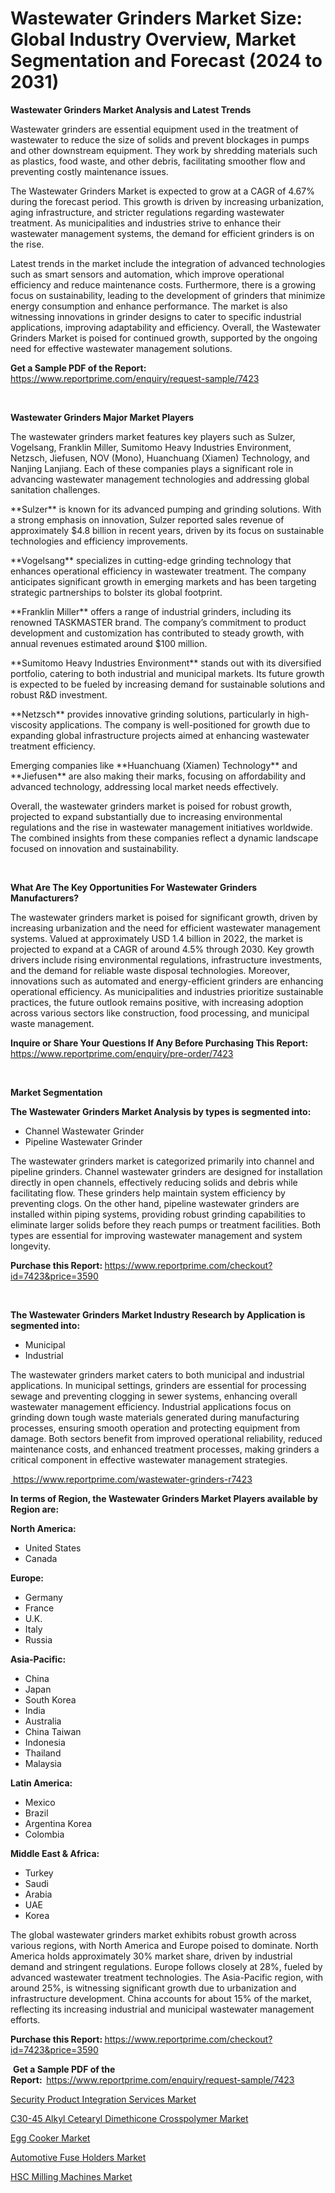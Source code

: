 <p><h1>Wastewater Grinders Market Size: Global Industry Overview, Market Segmentation and Forecast (2024 to 2031)</h1></p><p><strong>Wastewater Grinders Market Analysis and Latest Trends</strong></p>
<p><p>Wastewater grinders are essential equipment used in the treatment of wastewater to reduce the size of solids and prevent blockages in pumps and other downstream equipment. They work by shredding materials such as plastics, food waste, and other debris, facilitating smoother flow and preventing costly maintenance issues.</p><p>The Wastewater Grinders Market is expected to grow at a CAGR of 4.67% during the forecast period. This growth is driven by increasing urbanization, aging infrastructure, and stricter regulations regarding wastewater treatment. As municipalities and industries strive to enhance their wastewater management systems, the demand for efficient grinders is on the rise.</p><p>Latest trends in the market include the integration of advanced technologies such as smart sensors and automation, which improve operational efficiency and reduce maintenance costs. Furthermore, there is a growing focus on sustainability, leading to the development of grinders that minimize energy consumption and enhance performance. The market is also witnessing innovations in grinder designs to cater to specific industrial applications, improving adaptability and efficiency. Overall, the Wastewater Grinders Market is poised for continued growth, supported by the ongoing need for effective wastewater management solutions.</p></p>
<p><strong>Get a Sample PDF of the Report:&nbsp;</strong> <a href="https://www.reportprime.com/enquiry/request-sample/7423">https://www.reportprime.com/enquiry/request-sample/7423</a></p>
<p>&nbsp;</p>
<p><strong>Wastewater Grinders Major Market Players</strong></p>
<p><p>The wastewater grinders market features key players such as Sulzer, Vogelsang, Franklin Miller, Sumitomo Heavy Industries Environment, Netzsch, Jiefusen, NOV (Mono), Huanchuang (Xiamen) Technology, and Nanjing Lanjiang. Each of these companies plays a significant role in advancing wastewater management technologies and addressing global sanitation challenges.</p><p>**Sulzer** is known for its advanced pumping and grinding solutions. With a strong emphasis on innovation, Sulzer reported sales revenue of approximately $4.8 billion in recent years, driven by its focus on sustainable technologies and efficiency improvements.</p><p>**Vogelsang** specializes in cutting-edge grinding technology that enhances operational efficiency in wastewater treatment. The company anticipates significant growth in emerging markets and has been targeting strategic partnerships to bolster its global footprint.</p><p>**Franklin Miller** offers a range of industrial grinders, including its renowned TASKMASTER brand. The company’s commitment to product development and customization has contributed to steady growth, with annual revenues estimated around $100 million.</p><p>**Sumitomo Heavy Industries Environment** stands out with its diversified portfolio, catering to both industrial and municipal markets. Its future growth is expected to be fueled by increasing demand for sustainable solutions and robust R&D investment.</p><p>**Netzsch** provides innovative grinding solutions, particularly in high-viscosity applications. The company is well-positioned for growth due to expanding global infrastructure projects aimed at enhancing wastewater treatment efficiency.</p><p>Emerging companies like **Huanchuang (Xiamen) Technology** and **Jiefusen** are also making their marks, focusing on affordability and advanced technology, addressing local market needs effectively.</p><p>Overall, the wastewater grinders market is poised for robust growth, projected to expand substantially due to increasing environmental regulations and the rise in wastewater management initiatives worldwide. The combined insights from these companies reflect a dynamic landscape focused on innovation and sustainability.</p></p>
<p>&nbsp;</p>
<p><strong>What Are The Key Opportunities For Wastewater Grinders Manufacturers?</strong></p>
<p><p>The wastewater grinders market is poised for significant growth, driven by increasing urbanization and the need for efficient wastewater management systems. Valued at approximately USD 1.4 billion in 2022, the market is projected to expand at a CAGR of around 4.5% through 2030. Key growth drivers include rising environmental regulations, infrastructure investments, and the demand for reliable waste disposal technologies. Moreover, innovations such as automated and energy-efficient grinders are enhancing operational efficiency. As municipalities and industries prioritize sustainable practices, the future outlook remains positive, with increasing adoption across various sectors like construction, food processing, and municipal waste management.</p></p>
<p><strong>Inquire or Share Your Questions If Any Before Purchasing This Report:</strong> <a href="https://www.reportprime.com/enquiry/pre-order/7423">https://www.reportprime.com/enquiry/pre-order/7423</a></p>
<p>&nbsp;</p>
<p><strong>Market Segmentation</strong></p>
<p><strong>The Wastewater Grinders Market Analysis by types is segmented into:</strong></p>
<p><ul><li>Channel Wastewater Grinder</li><li>Pipeline Wastewater Grinder</li></ul></p>
<p><p>The wastewater grinders market is categorized primarily into channel and pipeline grinders. Channel wastewater grinders are designed for installation directly in open channels, effectively reducing solids and debris while facilitating flow. These grinders help maintain system efficiency by preventing clogs. On the other hand, pipeline wastewater grinders are installed within piping systems, providing robust grinding capabilities to eliminate larger solids before they reach pumps or treatment facilities. Both types are essential for improving wastewater management and system longevity.</p></p>
<p><strong>Purchase this Report:&nbsp;</strong><a href="https://www.reportprime.com/checkout?id=7423&price=3590">https://www.reportprime.com/checkout?id=7423&price=3590</a></p>
<p>&nbsp;</p>
<p><strong>The Wastewater Grinders Market Industry Research by Application is segmented into:</strong></p>
<p><ul><li>Municipal</li><li>Industrial</li></ul></p>
<p><p>The wastewater grinders market caters to both municipal and industrial applications. In municipal settings, grinders are essential for processing sewage and preventing clogging in sewer systems, enhancing overall wastewater management efficiency. Industrial applications focus on grinding down tough waste materials generated during manufacturing processes, ensuring smooth operation and protecting equipment from damage. Both sectors benefit from improved operational reliability, reduced maintenance costs, and enhanced treatment processes, making grinders a critical component in effective wastewater management strategies.</p></p>
<p><a href="https://www.reportprime.com/wastewater-grinders-r7423">&nbsp;https://www.reportprime.com/wastewater-grinders-r7423</a></p>
<p><strong>In terms of Region, the Wastewater Grinders Market Players available by Region are:</strong></p>
<p>
    <p> <strong> North America: </strong>
        <ul>
            <li>United States</li>
            <li>Canada</li>
        </ul>
        </p> 
    <p> <strong> Europe: </strong>
        <ul>
            <li>Germany</li>
            <li>France</li>
            <li>U.K.</li>
            <li>Italy</li>
            <li>Russia</li>
        </ul>
        </p> 
    <p> <strong> Asia-Pacific: </strong>
        <ul>
            <li>China</li>
            <li>Japan</li>
            <li>South Korea</li>
            <li>India</li>
            <li>Australia</li>
            <li>China Taiwan</li>
            <li>Indonesia</li>
            <li>Thailand</li>
            <li>Malaysia</li>
        </ul>
        </p> 
    <p> <strong> Latin America: </strong>
        <ul>
            <li>Mexico</li>
            <li>Brazil</li>
            <li>Argentina Korea</li>
            <li>Colombia</li>
        </ul>
        </p> 
    <p> <strong> Middle East & Africa: </strong>
        <ul>
            <li>Turkey</li>
            <li>Saudi</li>
            <li>Arabia</li>
            <li>UAE</li>
            <li>Korea</li>
        </ul>
    </p>
    </p>
<p><p>The global wastewater grinders market exhibits robust growth across various regions, with North America and Europe poised to dominate. North America holds approximately 30% market share, driven by industrial demand and stringent regulations. Europe follows closely at 28%, fueled by advanced wastewater treatment technologies. The Asia-Pacific region, with around 25%, is witnessing significant growth due to urbanization and infrastructure development. China accounts for about 15% of the market, reflecting its increasing industrial and municipal wastewater management efforts.</p></p>
<p><strong>Purchase this Report: </strong><a href="https://www.reportprime.com/checkout?id=7423&price=3590">https://www.reportprime.com/checkout?id=7423&price=3590</a></p>
<p>&nbsp;<strong>Get a Sample PDF of the Report:&nbsp;&nbsp;</strong><a href="https://www.reportprime.com/enquiry/request-sample/7423">https://www.reportprime.com/enquiry/request-sample/7423</a></p>
<p><strong></strong></p>
<p><p><a href="https://medium.com/@addiehirthe44/global-security-product-integration-services-market-status-2024-2031-and-forecast-by-region-d5b207943753">Security Product Integration Services Market</a></p><p><a href="https://issuu.com/reportprime-2/docs/c30-45-alkyl-cetearyl-dimethicone-c_e32b9a3736b34e">C30-45 Alkyl Cetearyl Dimethicone Crosspolymer Market</a></p><p><a href="https://www.linkedin.com/pulse/future-trends-global-egg-cooker-market-insights-analysis-from-2024-xcftc?trackingId=ino91lHPS6axoebyWsfX%2Fw%3D%3D">Egg Cooker Market</a></p><p><a href="https://www.linkedin.com/pulse/global-automotive-fuse-holders-industry-analysis-report-market-2fude?trackingId=kVC2AgcdTlmtaJXFuEih5A%3D%3D">Automotive Fuse Holders Market</a></p><p><a href="https://github.com/Krish2023na/Market-Research-Report-List-6/blob/main/hsc-milling-machines-market.md">HSC Milling Machines Market</a></p></p>
